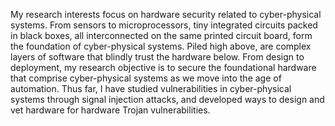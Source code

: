 My research interests focus on hardware security related to cyber-physical systems. From sensors to microprocessors, tiny integrated circuits packed in black boxes, all interconnected on the same printed circuit board, form the foundation of cyber-physical systems. Piled high above, are complex layers of software that blindly trust the hardware below. From design to deployment, my research objective is to secure the foundational hardware that comprise cyber-physical systems as we move into the age of automation. Thus far, I have studied vulnerabilities in cyber-physical systems through signal injection attacks, and developed ways to design and vet hardware for hardware Trojan vulnerabilities.
